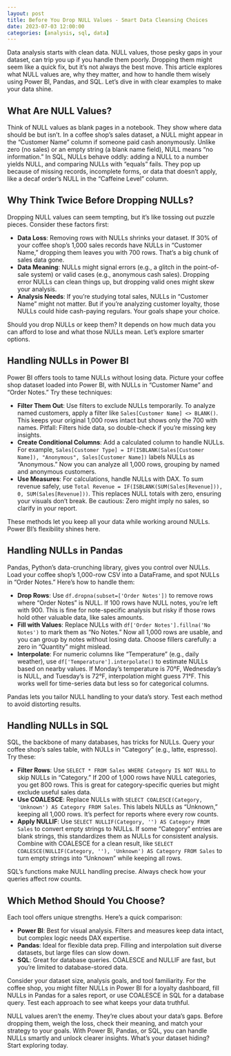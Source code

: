 ```yaml
---
layout: post
title: Before You Drop NULL Values - Smart Data Cleansing Choices
date: 2023-07-03 12:00:00
categories: [analysis, sql, data]
---
```



Data analysis starts with clean data. NULL values, those pesky gaps in your dataset, can trip you up if you handle them poorly. Dropping them might seem like a quick fix, but it’s not always the best move. This article explores what NULL values are, why they matter, and how to handle them wisely using Power BI, Pandas, and SQL. Let’s dive in with clear examples to make your data shine.

## What Are NULL Values?

Think of NULL values as blank pages in a notebook. They show where data should be but isn’t. In a coffee shop’s sales dataset, a NULL might appear in the “Customer Name” column if someone paid cash anonymously. Unlike zero (no sales) or an empty string (a blank name field), NULL means “no information.” In SQL, NULLs behave oddly: adding a NULL to a number yields NULL, and comparing NULLs with “equals” fails. They pop up because of missing records, incomplete forms, or data that doesn’t apply, like a decaf order’s NULL in the “Caffeine Level” column.

## Why Think Twice Before Dropping NULLs?

Dropping NULL values can seem tempting, but it’s like tossing out puzzle pieces. Consider these factors first:

- **Data Loss**: Removing rows with NULLs shrinks your dataset. If 30% of your coffee shop’s 1,000 sales records have NULLs in “Customer Name,” dropping them leaves you with 700 rows. That’s a big chunk of sales data gone.
- **Data Meaning**: NULLs might signal errors (e.g., a glitch in the point-of-sale system) or valid cases (e.g., anonymous cash sales). Dropping error NULLs can clean things up, but dropping valid ones might skew your analysis.
- **Analysis Needs**: If you’re studying total sales, NULLs in “Customer Name” might not matter. But if you’re analyzing customer loyalty, those NULLs could hide cash-paying regulars. Your goals shape your choice.

Should you drop NULLs or keep them? It depends on how much data you can afford to lose and what those NULLs mean. Let’s explore smarter options.

## Handling NULLs in Power BI

Power BI offers tools to tame NULLs without losing data. Picture your coffee shop dataset loaded into Power BI, with NULLs in “Customer Name” and “Order Notes.” Try these techniques:

- **Filter Them Out**: Use filters to exclude NULLs temporarily. To analyze named customers, apply a filter like `Sales[Customer Name] <> BLANK()`. This keeps your original 1,000 rows intact but shows only the 700 with names. Pitfall: Filters hide data, so double-check if you’re missing key insights.
- **Create Conditional Columns**: Add a calculated column to handle NULLs. For example, `Sales[Customer Type] = IF(ISBLANK(Sales[Customer Name]), "Anonymous", Sales[Customer Name])` labels NULLs as “Anonymous.” Now you can analyze all 1,000 rows, grouping by named and anonymous customers.
- **Use Measures**: For calculations, handle NULLs with DAX. To sum revenue safely, use `Total Revenue = IF(ISBLANK(SUM(Sales[Revenue])), 0, SUM(Sales[Revenue]))`. This replaces NULL totals with zero, ensuring your visuals don’t break. Be cautious: Zero might imply no sales, so clarify in your report.

These methods let you keep all your data while working around NULLs. Power BI’s flexibility shines here.

## Handling NULLs in Pandas

Pandas, Python’s data-crunching library, gives you control over NULLs. Load your coffee shop’s 1,000-row CSV into a DataFrame, and spot NULLs in “Order Notes.” Here’s how to handle them:

- **Drop Rows**: Use `df.dropna(subset=['Order Notes'])` to remove rows where “Order Notes” is NULL. If 100 rows have NULL notes, you’re left with 900. This is fine for note-specific analysis but risky if those rows hold other valuable data, like sales amounts.
- **Fill with Values**: Replace NULLs with `df['Order Notes'].fillna('No Notes')` to mark them as “No Notes.” Now all 1,000 rows are usable, and you can group by notes without losing data. Choose fillers carefully: a zero in “Quantity” might mislead.
- **Interpolate**: For numeric columns like “Temperature” (e.g., daily weather), use `df['Temperature'].interpolate()` to estimate NULLs based on nearby values. If Monday’s temperature is 70°F, Wednesday’s is NULL, and Tuesday’s is 72°F, interpolation might guess 71°F. This works well for time-series data but less so for categorical columns.

Pandas lets you tailor NULL handling to your data’s story. Test each method to avoid distorting results.

## Handling NULLs in SQL

SQL, the backbone of many databases, has tricks for NULLs. Query your coffee shop’s sales table, with NULLs in “Category” (e.g., latte, espresso). Try these:

- **Filter Rows**: Use `SELECT * FROM Sales WHERE Category IS NOT NULL` to skip NULLs in “Category.” If 200 of 1,000 rows have NULL categories, you get 800 rows. This is great for category-specific queries but might exclude useful sales data.
- **Use COALESCE**: Replace NULLs with `SELECT COALESCE(Category, 'Unknown') AS Category FROM Sales`. This labels NULLs as “Unknown,” keeping all 1,000 rows. It’s perfect for reports where every row counts.
- **Apply NULLIF**: Use `SELECT NULLIF(Category, '') AS Category FROM Sales` to convert empty strings to NULLs. If some “Category” entries are blank strings, this standardizes them as NULLs for consistent analysis. Combine with COALESCE for a clean result, like `SELECT COALESCE(NULLIF(Category, ''), 'Unknown') AS Category FROM Sales` to turn empty strings into “Unknown” while keeping all rows.

SQL’s functions make NULL handling precise. Always check how your queries affect row counts.

## Which Method Should You Choose?

Each tool offers unique strengths. Here’s a quick comparison:

- **Power BI**: Best for visual analysis. Filters and measures keep data intact, but complex logic needs DAX expertise.
- **Pandas**: Ideal for flexible data prep. Filling and interpolation suit diverse datasets, but large files can slow down.
- **SQL**: Great for database queries. COALESCE and NULLIF are fast, but you’re limited to database-stored data.

Consider your dataset size, analysis goals, and tool familiarity. For the coffee shop, you might filter NULLs in Power BI for a loyalty dashboard, fill NULLs in Pandas for a sales report, or use COALESCE in SQL for a database query. Test each approach to see what keeps your data truthful.

NULL values aren’t the enemy. They’re clues about your data’s gaps. Before dropping them, weigh the loss, check their meaning, and match your strategy to your goals. With Power BI, Pandas, or SQL, you can handle NULLs smartly and unlock clearer insights. What’s your dataset hiding? Start exploring today.